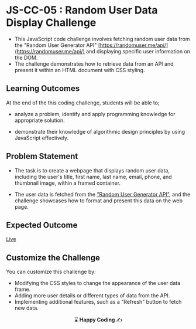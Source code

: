 # JS-CC-05 : Random User Data Display Challenge

- This JavaScript code challenge involves fetching random user data from the "Random User Generator API" [https://randomuser.me/api/](https://randomuser.me/api/)  and displaying specific user information on the DOM. 
- The challenge demonstrates how to retrieve data from an API and present it within an HTML document with CSS styling.


## Learning Outcomes

At the end of the this coding challenge, students will be able to;

- analyze a problem, identify and apply programming knowledge for appropriate solution.

- demonstrate their knowledge of algorithmic design principles by using JavaScript effectively.

## Problem Statement

- The task is to create a webpage that displays random user data, including the user's title, first name, last name, email, phone, and thumbnail image, within a framed container. 

- The user data is fetched from the ["Random User Generator API"](https://randomuser.me/api/), and the challenge showcases how to format and present this data on the web page.

## Expected Outcome

[Live](https://halilkoca07.github.io/Teamwork/Java-Script/coding-challenges/005-random-user/index.html)

## Customize the Challenge
You can customize this challenge by:

- Modifying the CSS styles to change the appearance of the user data frame.
- Adding more user details or different types of data from the API.
- Implementing additional features, such as a "Refresh" button to fetch new data.



<p align="center"> ⌛ <strong>Happy Coding </strong> ✍ </p>